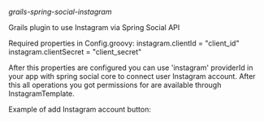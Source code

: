 *grails-spring-social-instagram*

Grails plugin to use Instagram via Spring Social API

Required properties in Config.groovy:
instagram.clientId = "client_id"
instagram.clientSecret = "client_secret"

After this properties are configured you can use 'instagram' providerId in your app with spring social core to connect user Instagram account. After this all operations you got permissions for are available through InstagramTemplate.

Example of add Instagram account button:
<pre><code><g:form method="POST" mapping="springSocialConnect" params="[providerId: 'instagram']">
    <g:hiddenField name="scope" value="basic comments relationships likes""/>
    <g:submitButton name="connectInstagram" value="Connect Instagram"/></g:form></code></pre>

